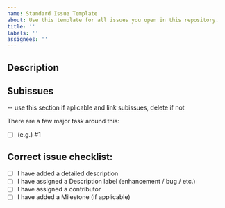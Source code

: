```yaml
---
name: Standard Issue Template
about: Use this template for all issues you open in this repository.
title: ''
labels: ''
assignees: ''
---
```


## Description

## Subissues
-- use this section if aplicable and link subissues, delete if not

There are a few major task around this:
- [ ] (e.g.) #1

## Correct issue checklist:

- [ ] I have added a detailed description
- [ ] I have assigned a Description label (enhancement / bug / etc.)
- [ ] I have assigned a contributor
- [ ] I have added a Milestone (if applicable)
